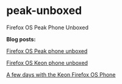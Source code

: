 peak-unboxed
============

Firefox OS Peak Phone Unboxed

**Blog posts:**  
  
<a href="http://pcimino.blog.com/2013/06/25/firefox-os-peak-phone-unboxed/" target="_blank">Firefox OS Peak phone unboxed</a>  
  
<a href="http://pcimino.blog.com/2013/05/29/firefox-os-keon-phone-unboxed/" target="_blank">Firefox OS Keon phone unboxed</a>  
  
<a href="http://pcimino.blog.com/2013/06/01/a-few-days-with-the-keon-firefox-os-phone/" target="_blank">A few days with the Keon Firefox OS Phone</a>

